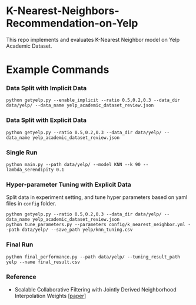 # K-Nearest-Neighbors-Recommendation-on-Yelp
This repo implements and evaluates K-Nearest Neighbor model on Yelp Academic Dataset. 

# Example Commands

### Data Split with Implicit Data
```
python getyelp.py --enable_implicit --ratio 0.5,0.2,0.3 --data_dir data/yelp/ --data_name yelp_academic_dataset_review.json
```

### Data Split with Explicit Data
```
python getyelp.py --ratio 0.5,0.2,0.3 --data_dir data/yelp/ --data_name yelp_academic_dataset_review.json
```

### Single Run
```
python main.py --path data/yelp/ --model KNN --k 90 --lambda_serendipity 0.1
```

### Hyper-parameter Tuning with Explicit Data

Split data in experiment setting, and tune hyper parameters based on yaml files in `config` folder. 

```
python getyelp.py --ratio 0.5,0.2,0.3 --data_dir data/yelp/ --data_name yelp_academic_dataset_review.json
python tune_parameters.py --parameters config/k_nearest_neighbor.yml --path data/yelp/ --save_path yelp/knn_tuning.csv
```

### Final Run
```
python final_performance.py --path data/yelp/ --tuning_result_path yelp --name final_result.csv
```

### Reference
* Scalable Collaborative Filtering with Jointly Derived Neighborhood
Interpolation Weights [[paper]](http://citeseerx.ist.psu.edu/viewdoc/download?doi=10.1.1.218.109&rep=rep1&type=pdf)
